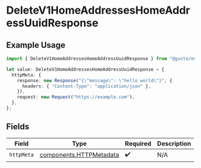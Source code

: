 # DeleteV1HomeAddressesHomeAddressUuidResponse

## Example Usage

```typescript
import { DeleteV1HomeAddressesHomeAddressUuidResponse } from "@gusto/embedded-api/models/operations/deletev1homeaddresseshomeaddressuuid.js";

let value: DeleteV1HomeAddressesHomeAddressUuidResponse = {
  httpMeta: {
    response: new Response("{\"message\": \"hello world\"}", {
      headers: { "Content-Type": "application/json" },
    }),
    request: new Request("https://example.com"),
  },
};
```

## Fields

| Field                                                              | Type                                                               | Required                                                           | Description                                                        |
| ------------------------------------------------------------------ | ------------------------------------------------------------------ | ------------------------------------------------------------------ | ------------------------------------------------------------------ |
| `httpMeta`                                                         | [components.HTTPMetadata](../../models/components/httpmetadata.md) | :heavy_check_mark:                                                 | N/A                                                                |